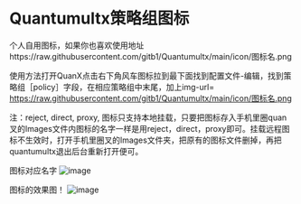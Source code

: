 # Quantumultx策略组图标
  个人自用图标，如果你也喜欢使用地址https://raw.githubusercontent.com/gitb1/Quantumultx/main/icon/图标名.png


使用方法打开QuanX点击右下角风车图标拉到最下面找到配置文件-编辑，找到策略组［policy］字段，在相应策略组中末尾，加上img-url= https://raw.githubusercontent.com/gitb1/Quantumultx/main/icon/图标名.png 
  
注：reject, direct, proxy, 图标只支持本地挂载，只要把图标存入手机里圈quan叉的lmages文件内图标的名字一样是用reject，direct，proxy即可。挂载远程图标不生效时，打开手机里圈叉的lmages文件夹，把原有的图标文件删掉，再把quantumultx退出后台重新打开便可。
 

图标对应名字
![image](https://raw.githubusercontent.com/gitb1/Quantumultx/main/icon/x/0211..JPG)






图标的效果图！
![image](https://raw.githubusercontent.com/gitb1/Quantumultx/main/icon/x/2020.11..JPG)
